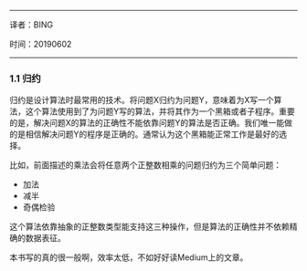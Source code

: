----

译者：BING

时间：20190602

----

### 1.1 归约

归约是设计算法时最常用的技术。将问题X归约为问题Y，意味着为X写一个算法，这个算法使用到了为问题Y写的算法，并将其作为一个黑箱或者子程序。重要的是，解决问题X的算法的正确性不能依靠问题Y的算法是否正确。我们唯一能做的是相信解决问题Y的程序是正确的。通常认为这个黑箱能正常工作是最好的选择。

比如，前面描述的乘法会将任意两个正整数相乘的问题归约为三个简单问题：

- 加法
- 减半
- 奇偶检验

这个算法依靠抽象的正整数类型能支持这三种操作，但是算法的正确性并不依赖精确的数据表征。

本书写的真的很一般啊，效率太低，不如好好读Medium上的文章。



